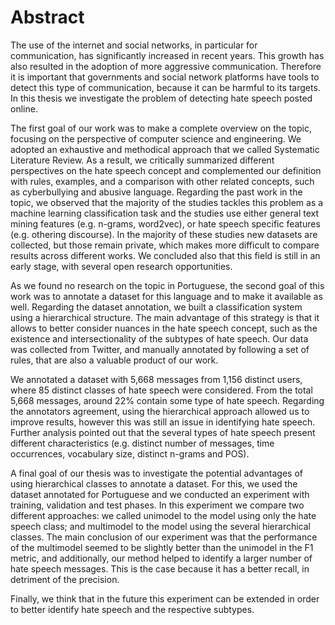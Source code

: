 # Abstract

The use of the internet and social networks, in particular for communication, has significantly increased in recent years. This growth has also resulted in the adoption of more aggressive communication. Therefore it is important that governments and social network platforms have tools to detect this type of communication, because it can be harmful to its targets. In this thesis we investigate the problem of detecting hate speech posted online.

The first goal of our work was to make a complete overview on the topic, focusing on the perspective of computer science and engineering. We adopted an exhaustive and methodical approach that we called Systematic Literature Review. As a result, we critically summarized different perspectives on the hate speech concept and complemented our definition with rules, examples, and a comparison with other related concepts, such as cyberbullying and abusive language. Regarding the past work in the topic, we observed that the majority of the studies tackles this problem as a machine learning classification task and the studies use either general text mining features (e.g. n-grams, word2vec), or hate speech specific features (e.g. othering discourse). In the majority of these studies new datasets are collected, but those remain private, which makes more difficult to compare results across different works. We concluded also that this field is still in an early stage, with several open research opportunities.

As we found no research on the topic in Portuguese, the second goal of this work was to annotate a dataset for this language and to make it available as well. Regarding the dataset annotation, we built a classification system using a hierarchical structure. The main advantage of this strategy is that it allows to better consider nuances in the hate speech concept, such as the existence and intersectionality of the subtypes of hate speech. Our data was collected from Twitter, and manually annotated by following a set of rules, that are also a valuable product of our work.

We annotated a dataset with 5,668 messages from 1,156 distinct users, where 85 distinct classes of hate speech were considered. From the total 5,668 messages, around 22% contain some type of hate speech. Regarding the annotators agreement, using the hierarchical approach allowed us to improve results, however this was still an issue in identifying hate speech. Further analysis pointed out that the several types of hate speech present different characteristics (e.g. distinct number of messages, time occurrences, vocabulary size, distinct n-grams and POS).

A final goal of our thesis was to investigate the potential advantages of using hierarchical classes to annotate a dataset. For this, we used the dataset annotated for Portuguese and we conducted an experiment with training, validation and test phases. In this experiment we compare two different approaches: we called unimodel to the model using only the hate speech class; and multimodel to the model using the several hierarchical classes. The main conclusion of our experiment was that the performance of the multimodel seemed to be slightly better than the unimodel in the F1 metric, and additionally, our method helped to identify a larger number of hate speech messages. This is the case because it has a better recall, in detriment of the precision.

Finally, we think that in the future this experiment can be extended in order to better identify hate speech and the respective subtypes.

